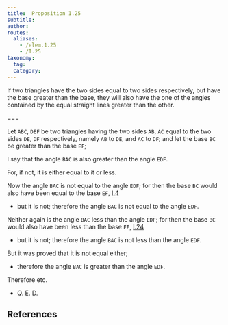 ```yaml
---
title:  Proposition I.25
subtitle:
author:
routes:
  aliases:
    - /elem.1.25
    - /I.25
taxonomy:
  tag:
  category:
---
```


If two triangles have the two sides equal to two sides respectively, but have the base greater than the base, they will also have the one of the angles contained by the equal straight lines greater than the other.

===

Let `ABC`, `DEF` be two triangles having the two sides `AB`, `AC` equal to the two sides `DE`, `DF` respectively, namely `AB` to `DE`, and `AC` to `DF`; and let the base `BC` be greater than the base `EF`;

I say that the angle `BAC` is also greater than the angle `EDF`.

For, if not, it is either equal to it or less.

Now the angle `BAC` is not equal to the angle `EDF`; for then the base `BC` would also have been equal to the base `EF`, [I.4] 

- but it is not; therefore the angle `BAC` is not equal to the angle `EDF`.

Neither again is the angle `BAC` less than the angle `EDF`; for then the base `BC` would also have been less than the base `EF`, [I.24] 

- but it is not; therefore the angle `BAC` is not less than the angle `EDF`.

But it was proved that it is not equal either; 

- therefore the angle `BAC` is greater than the angle `EDF`.

Therefore etc.

- Q. E. D.

## References

[I.4]: /elem.1.4 "Book 1 - Proposition 4"
[I.24]: /elem.1.24 "Book 1 - Proposition 24"
